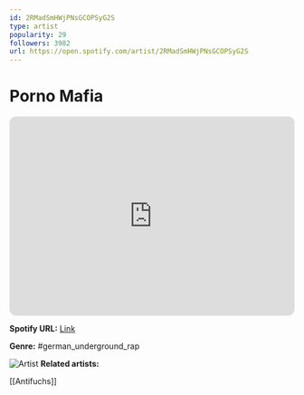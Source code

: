 ```yaml
---
id: 2RMadSmHWjPNsGCOPSyG2S
type: artist
popularity: 29
followers: 3982
url: https://open.spotify.com/artist/2RMadSmHWjPNsGCOPSyG2S
---
```

# Porno Mafia

<iframe style="border-radius:12px" src="https://open.spotify.com/embed/artist/2RMadSmHWjPNsGCOPSyG2S" width="100%" height="352" frameBorder="0" allowfullscreen="" allow="autoplay; clipboard-write; encrypted-media; fullscreen; picture-in-picture" loading="lazy"></iframe>

**Spotify URL:** [Link](https://open.spotify.com/artist/2RMadSmHWjPNsGCOPSyG2S)

**Genre:**  #german_underground_rap

![Artist](https://i.scdn.co/image/ab67616d0000b2733e9a72dddd183a8b03d9a2f3)
**Related artists:**

[[Antifuchs]]
